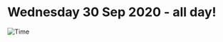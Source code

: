 # Wednesday 30 Sep 2020 - all day!
![Time](https://github.com/rich-ctm/today/workflows/Time/badge.svg)
